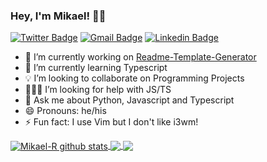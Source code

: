 ### Hey, I'm Mikael! 👋🏻

[![Twitter Badge](https://img.shields.io/badge/-Twitter-1ca0f1?style=flat-square&labelColor=1ca0f1&logo=twitter&logoColor=white&link=https://twitter.com/mikaelr16)](https://twitter.com/mikaelr16)
[![Gmail Badge](https://img.shields.io/badge/-Gmail-c14438?style=flat-square&logo=Gmail&logoColor=white)](mailto:mikarg9+github@gmail.com)
[![Linkedin Badge](https://img.shields.io/badge/-LinkedIn-blue?style=flat-square&logo=Linkedin&logoColor=white&link=https://www.linkedin.com/in/mikael-rolim-522aa21b1/)](https://www.linkedin.com/in/mikael-rolim-522aa21b1/)

- 🔭 I’m currently working on [Readme-Template-Generator](https://github.com/Mikael-R/Readme-Template-Generator)
- 🌱 I’m currently learning Typescript
- 💡 I’m looking to collaborate on Programming Projects
- 👨🏻‍💻 I’m looking for help with JS/TS
- 💬 Ask me about Python, Javascript and Typescript
- 😄 Pronouns: he/his
- ⚡ Fun fact: I use Vim but I don't like i3wm!

</a>
<a href="https://github.com/Mikael-R">
 <img align="center" src="https://github-readme-stats.vercel.app/api?username=Mikael-R&show_icons=true&theme=dark&line_height=27" alt="Mikael-R github stats"/>
</a>

<a href="https://github.com/Mikael-R/Readme-Template-Generator">
  <img align="center" src="https://github-readme-stats.vercel.app/api/pin/?username=Mikael-R&repo=Readme-Template-Generator&theme=dark" />
</a>

<a href="https://github.com/Mikael-R/Atlas">
 <img align="center" src="https://github-readme-stats.vercel.app/api/pin/?username=Mikael-R&repo=Atlas&theme=dark" />
</a>
